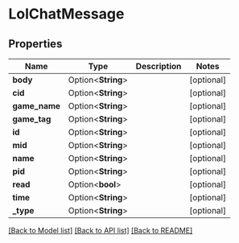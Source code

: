 # LolChatMessage

## Properties

Name | Type | Description | Notes
------------ | ------------- | ------------- | -------------
**body** | Option<**String**> |  | [optional]
**cid** | Option<**String**> |  | [optional]
**game_name** | Option<**String**> |  | [optional]
**game_tag** | Option<**String**> |  | [optional]
**id** | Option<**String**> |  | [optional]
**mid** | Option<**String**> |  | [optional]
**name** | Option<**String**> |  | [optional]
**pid** | Option<**String**> |  | [optional]
**read** | Option<**bool**> |  | [optional]
**time** | Option<**String**> |  | [optional]
**_type** | Option<**String**> |  | [optional]

[[Back to Model list]](../README.md#documentation-for-models) [[Back to API list]](../README.md#documentation-for-api-endpoints) [[Back to README]](../README.md)


